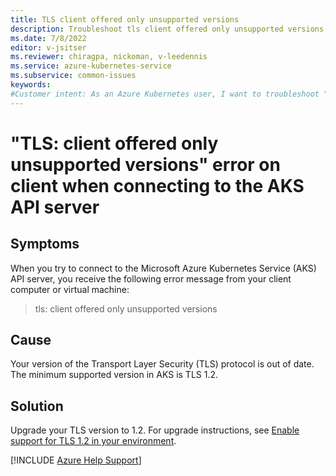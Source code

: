 ```yaml
---
title: TLS client offered only unsupported versions
description: Troubleshoot tls client offered only unsupported versions error messages from the client when connecting to the Azure Kubernetes Service (AKS) API server.
ms.date: 7/8/2022
editor: v-jsitser
ms.reviewer: chiragpa, nickoman, v-leedennis
ms.service: azure-kubernetes-service
ms.subservice: common-issues
keywords:
#Customer intent: As an Azure Kubernetes user, I want to troubleshoot "tls: client offered only unsupported versions" error messages from my client computer or virtual machine so that I can connect successfully to the Azure Kubernetes Service (AKS) API server.
---
```

# "TLS: client offered only unsupported versions" error on client when connecting to the AKS API server

## Symptoms

When you try to connect to the Microsoft Azure Kubernetes Service (AKS) API server, you receive the following error message from your client computer or virtual machine:

> tls: client offered only unsupported versions

## Cause

Your version of the Transport Layer Security (TLS) protocol is out of date. The minimum supported version in AKS is TLS 1.2.

## Solution

Upgrade your TLS version to 1.2. For upgrade instructions, see [Enable support for TLS 1.2 in your environment](/troubleshoot/azure/active-directory/enable-support-tls-environment).

[!INCLUDE [Azure Help Support](../../includes/azure-help-support.md)]
